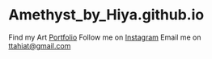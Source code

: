 # Amethyst_by_Hiya.github.io

Find my Art [Portfolio](https://ttahiat.github.io/Amethyst_by_Hiya)
Follow me on [Instagram](https://www.instagram.com/amethyststains)
Email me on ttahiat@gmail.com


